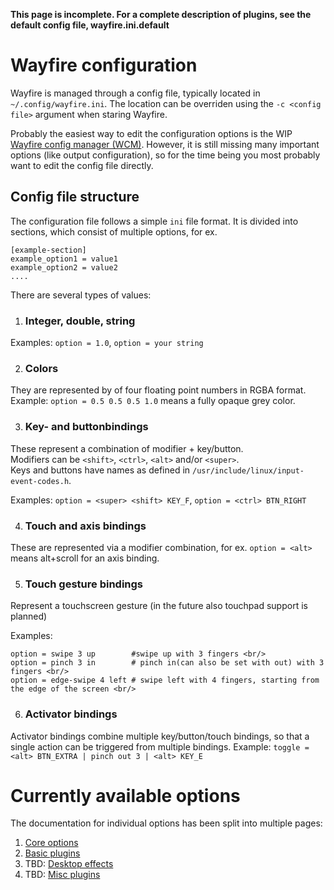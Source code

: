 
<b> This page is incomplete. For a complete description of plugins, see the default config file, wayfire.ini.default </b>

# Wayfire configuration

Wayfire is managed through a config file, typically located in `~/.config/wayfire.ini`. The location can be overriden using the `-c <config file>` argument when staring Wayfire.

Probably the easiest way to edit the configuration options is the WIP [Wayfire config manager (WCM)](https://github.com/WayfireWM/wcm). However, it is still missing many important options (like output configuration), so for the time being you most probably want to edit the config file directly.

## Config file structure
The configuration file follows a simple `ini` file format. It is divided into sections, which consist of multiple options, for ex.

```
[example-section]
example_option1 = value1
example_option2 = value2
....
```

There are several types of values:

1. ### Integer, double, string
Examples: `option = 1.0`, `option = your string`

2. ### Colors
They are represented by of four floating point numbers in RGBA format. <br/>
Example: `option = 0.5 0.5 0.5 1.0` means a fully opaque grey color.

3. ### Key- and buttonbindings
These represent a combination of modifier + key/button.<br/>
Modifiers can be `<shift>`, `<ctrl>`, `<alt>` and/or `<super>`. <br/>
Keys and buttons have names as defined in `/usr/include/linux/input-event-codes.h`. <br/>

Examples: `option = <super> <shift> KEY_F`, `option = <ctrl> BTN_RIGHT`

4. ### Touch and axis bindings
These are represented via a modifier combination, for ex. `option = <alt>` means alt+scroll for an axis binding.

5. ### Touch gesture bindings
Represent a touchscreen gesture (in the future also touchpad support is planned)

Examples:
```
option = swipe 3 up        #swipe up with 3 fingers <br/>
option = pinch 3 in        # pinch in(can also be set with out) with 3 fingers <br/>
option = edge-swipe 4 left # swipe left with 4 fingers, starting from the edge of the screen <br/>
```
6. ### Activator bindings
Activator bindings combine multiple key/button/touch bindings, so that a single action can be triggered from multiple bindings. Example: `toggle = <alt> BTN_EXTRA | pinch out 3 | <alt> KEY_E`

# Currently available options

The documentation for individual options has been split into multiple pages:

1. [Core options](https://github.com/WayfireWM/wayfire/wiki/Core-options)
2. [Basic plugins](https://github.com/WayfireWM/wayfire/wiki/Basic-plugins)
3. TBD: [Desktop effects](https://github.com/WayfireWM/wayfire/wiki/Desktop-effects)
4. TBD: [Misc plugins](https://github.com/WayfireWM/wayfire/wiki/Misc-plugins)


